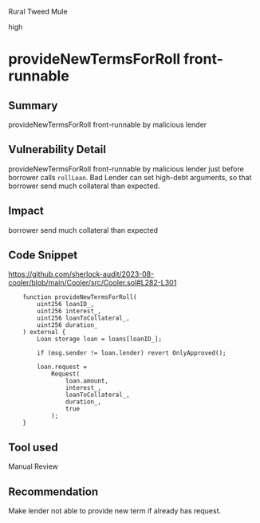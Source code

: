 Rural Tweed Mule

high

# provideNewTermsForRoll front-runnable
## Summary
provideNewTermsForRoll front-runnable by malicious lender
## Vulnerability Detail
provideNewTermsForRoll front-runnable by malicious lender just before borrower calls `rollLoan`.
Bad Lender can set high-debt arguments, so that borrower send much collateral than expected.

## Impact
borrower send much collateral than expected

## Code Snippet
https://github.com/sherlock-audit/2023-08-cooler/blob/main/Cooler/src/Cooler.sol#L282-L301
```solidity
    function provideNewTermsForRoll(
        uint256 loanID_,
        uint256 interest_,
        uint256 loanToCollateral_,
        uint256 duration_
    ) external {
        Loan storage loan = loans[loanID_];

        if (msg.sender != loan.lender) revert OnlyApproved();

        loan.request =
            Request(
                loan.amount,
                interest_,
                loanToCollateral_,
                duration_,
                true
            );
    }

```
## Tool used

Manual Review

## Recommendation
Make lender not able to provide new term if already has request.
